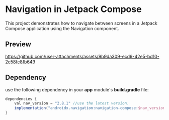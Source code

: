 # Navigation in Jetpack Compose

This project demonstrates how to navigate between screens in a Jetpack Compose application using the Navigation component.

## Preview

https://github.com/user-attachments/assets/9b9da309-ecd9-42e5-bd10-2c58fc8fb649

## Dependency

use the following dependency in your **app** module's **build.gradle** file:

```gradle
dependencies {
    val nav_version = "2.8.1" //use the latest version.
    implementation("androidx.navigation:navigation-compose:$nav_version")
}
```
